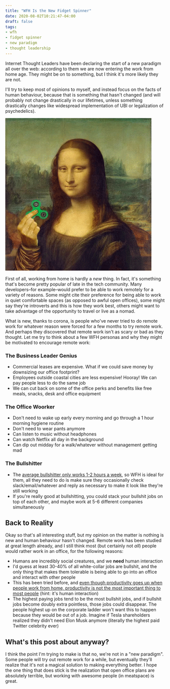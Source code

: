 ```yaml
---
title: "WFH Is the New Fidget Spinner"
date: 2020-08-02T10:21:47-04:00
draft: false
tags:
- wfh
- fidget spinner
- new paradigm
- thought leadership
---
```


Internet Thought Leaders have been declaring the start of a new paradigm all
over the web: according to them we are now entering the work from home age.
They might be on to something, but I think it's more likely they are not.

I'll try to keep most of opinions to myself, and instead focus on the facts of human behaviour, because that is something that hasn't changed (and will probably not change drastically in our lifetimes, unless something drastically changes like widespread implementation of UBI or legalization of psychedelics).

![Mona Lisa](mona-fidget.gif)

First of all, working from home is hardly a _new_ thing. In fact, it's
something that's become pretty popular of late in the tech community. Many
developers–for example–would prefer to be able to work remotely for a variety
of reasons. Some might cite their preference for being able to work in quiet
comfortable spaces (as opposed to awful open offices), some might say they're
introverts and this is how they work best, others might want to take
advantage of the opportunity to travel or live as a nomad.

What is new, thanks to corona, is people who've never tried to do remote work
for whatever reason were forced for a few months to try remote work. And
perhaps they discovered that remote work isn't as scary or bad as they
thought. Let me try to think about a few WFH personas and why they might be
motivated to encourage remote work:

### The Business Leader Genius

* Commercial leases are expensive. What if we could save money by downsizing our office footprint?
* Employees outside coastal cities are less expensive! Hooray! We can pay people less to do the same job
* We can cut back on some of the office perks and benefits like free meals, snacks, desk and office equipment

### The Office Woorker

* Don't need to wake up early every morning and go through a 1 hour morning hygiene routine
* Don't need to wear pants anymore
* Can listen to music without headphones
* Can watch Netflix all day in the background
* Can dip out midday for a walk/whatever without management getting mad

### The Bullshitter

* The [average bullshitter only works 1-2 hours a week](https://en.wikipedia.org/wiki/Bullshit_Jobs), so WFH is ideal for them, all they need to do is make sure they occasionally check slack/email/whatever and reply as necessary to make it look like they're still working
* If you're really good at bullshitting, you could stack your bullshit jobs on top of each other, and maybe work at 5-6 different companies simultaneously


## Back to Reality

Okay so that's all interesting stuff, but my opinion on the matter is nothing
is new and human behaviour hasn't changed. Remote work has been studied at
great length already, and I still think most (but certainly not _all_) people
would rather work in an office, for the following reasons:

* Humans are incredibly social creatures, and we **need** human interaction
* I'd guess at least 30-40% of all white-collar jobs are bullshit, and the only thing that makes them tolerable is being able to go into an office and interact with other people
* This has been tried before, and [even though productivity goes up when people work from home, productivity is not the most important thing to most people](https://www.nber.org/papers/w18871) (hint: it's human interaction)
* The highest paying jobs tend to be the most bullshit jobs, and if bullshit jobs become doubly extra pointless, those jobs could disappear. The people highest up on the corporate ladder won't want this to happen because they would be out of a job. Imagine if Tesla shareholders realized they didn't need Elon Musk anymore (literally the highest paid Twitter celebrity ever)

## What's this post about anyway?

I think the point I'm trying to make is that no, we're not in a "new paradigm". Some people will try out remote work for a while, but eventually they'll realize that it's not a magical solution to making everything better. I hope the one thing that does stick is the realization that open office plans are absolutely terrible, but working with awesome people (in meatspace) is great.
